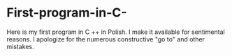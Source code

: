 # First-program-in-C-
Here is my first program in C ++ in Polish.
I make it available for sentimental reasons.
I apologize for the numerous constructive "go to" and other mistakes.
